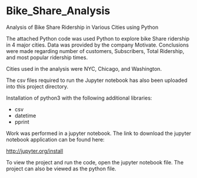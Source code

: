 # Bike_Share_Analysis
Analysis of Bike Share Ridership in Various Cities using Python

The attached Python code was used Python to explore bike Share ridership in 4 major cities. Data was provided by
the company Motivate. Conclusions were made regarding number of customers, Subscribers, Total Ridership, and most
popular ridership times.

Cities used in the analysis were NYC, Chicago, and Washington.


The csv files required to run the Jupyter notebook has also been uploaded into this project directory.

Installation of python3 with the following additional libraries:
- csv
- datetime
- pprint


Work was performed in a jupyter notebook. The link to download the jupyter notebook application can be found here:

http://jupyter.org/install

To view the project and run the code, open the jupyter notebook file. The project can also be viewed as the
python file.